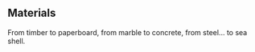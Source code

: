 ## Materials

From timber to paperboard, from marble to concrete, from steel... <span>to sea shell.</span><!-- .element: class="fragment" -->


<!-- .slide: data-background="images/workshop.gif" -->

